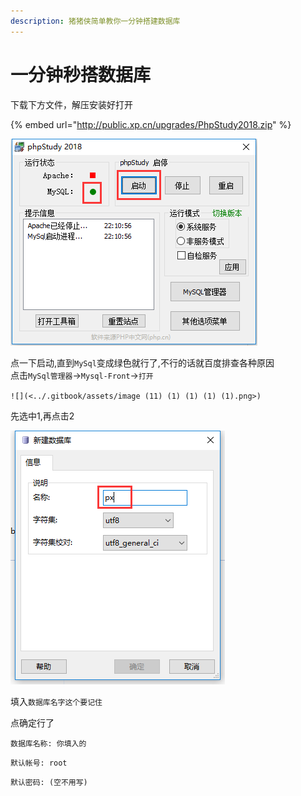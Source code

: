 ```yaml
---
description: 猪猪侠简单教你一分钟搭建数据库
---
```


# 一分钟秒搭数据库

下载下方文件，解压安装好打开

{% embed url="http://public.xp.cn/upgrades/PhpStudy2018.zip" %}

![](<../.gitbook/assets/image (8) (1) (1) (1) (1) (1).png>)

点一下启动,直到`MySql`变成绿色就行了,不行的话就百度排查各种原因\
点击`MySql管理器`->`Mysql-Front`->`打开`

``![](<../.gitbook/assets/image (11) (1) (1) (1) (1).png>)``

先选中1,再点击2

![](<../.gitbook/assets/image (6) (1) (1).png>)

填入`数据库名字这个要记住`

&#x20;点确定行了

`数据库名称: 你填入的`

`默认帐号: root`

`默认密码: (空不用写)`
